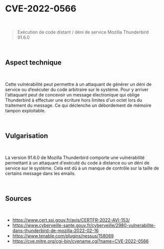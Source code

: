 # CVE-2022-0566

<br>

> Exécution de code distant / déni de service Mozilla Thunderbird 91.6.0

<br>

## Aspect technique

<br>

Cette vulnérabilité peut permettre à un attaquant de générer un déni de service ou d’exécuter du code arbitraire sur le système. Pour y arriver l'attaquant peut de concevoir un message électronique qui oblige Thunderbird à effectuer une écriture hors limites d'un octet lors du traitement du message. Ce qui déclenche un débordement de mémoire tampon exploitable.

<br>

## Vulgarisation

<br>

La version 91.6.0 de Mozilla Thunderbird comporte une vulnérabilité permettant à un attaquant d'exécuté du code à distance ou un déni de service sur le système. Cela est dû à un manque de contrôle sur la taille de certains message dans les emails.

<br>

## Sources 

<br>

- <a href="https://www.cert.ssi.gouv.fr/avis/CERTFR-2022-AVI-153/"> https://www.cert.ssi.gouv.fr/avis/CERTFR-2022-AVI-153/ </a> 
- <a href="https://www.cyberveille-sante.gouv.fr/cyberveille/2980-vulnerabilite-dans-thunderbird-de-mozilla-2022-02-16"> https://www.cyberveille-sante.gouv.fr/cyberveille/2980-vulnerabilite-dans-thunderbird-de-mozilla-2022-02-16 </a> 
- <a href="https://www.tenable.com/plugins/nessus/158069"> https://www.tenable.com/plugins/nessus/158069  </a> 
- <a href="https://cve.mitre.org/cgi-bin/cvename.cgi?name=CVE-2022-0566"> https://cve.mitre.org/cgi-bin/cvename.cgi?name=CVE-2022-0566  </a> 